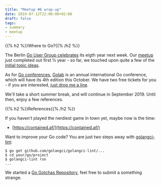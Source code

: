 ```yaml
---
title: "Meetup #6 wrap-up"
date: 2019-07-12T22:00:00+02:00
draft: false
tags:
- summary
- meetup
---
```


{{% h2 %}}Where to Go?{{% /h2 %}}

The Berlin [Go User Group
celebrates](https://www.meetup.com/golang-users-berlin/) its eigth year next
week. Our [meetup](https://www.meetup.com/Leipzig-Golang-and-Cloud/) just completed out first ½ year - so far, we touched upon quite a few
of the [initial topic ideas](https://golangleipzig.space/posts/meetup-launched/).

As for [Go conferences](https://github.com/golang/go/wiki/Conferences), [Golab](https://golab.io/) is an annual international Go
conference, which will have its 4th edition this October. We have two free tickets
for you - if you are interested, [just drop me a line](mailto:martin.czygan@gmail.com).

We'll take a short summer break, and will continue in September 2019. Until
then, enjoy a few references.

{{% h2 %}}References{{% /h2 %}}

If you haven't played the nerdiest game in town yet, maybe now is the time:

* [https://contained.af/](https://contained.af/)

Want to improve your Go code? You are just two steps away with [golangci-lint](github.com/golangci/golangci-lint):

```
$ go get github.com/golangci/golangci-lint/...
$ cd your/go/project
$ golangci-lint run
...
```

We started a [Go Gotchas
Repository](https://github.com/golang-leipzig/gotchas), feel free to submit a
something strange.
